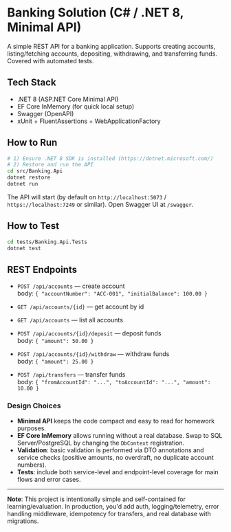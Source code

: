# Banking Solution (C# / .NET 8, Minimal API)

A simple REST API for a banking application. Supports creating accounts, listing/fetching accounts, depositing, withdrawing, and transferring funds. Covered with automated tests.

## Tech Stack
- .NET 8 (ASP.NET Core Minimal API)
- EF Core InMemory (for quick local setup)
- Swagger (OpenAPI)
- xUnit + FluentAssertions + WebApplicationFactory

## How to Run

```bash
# 1) Ensure .NET 8 SDK is installed (https://dotnet.microsoft.com/)
# 2) Restore and run the API
cd src/Banking.Api
dotnet restore
dotnet run
```

The API will start (by default on `http://localhost:5073` / `https://localhost:7249` or similar). Open Swagger UI at `/swagger`.

## How to Test

```bash
cd tests/Banking.Api.Tests
dotnet test
```

## REST Endpoints

- `POST /api/accounts` — create account  
  body: `{ "accountNumber": "ACC-001", "initialBalance": 100.00 }`

- `GET /api/accounts/{id}` — get account by id

- `GET /api/accounts` — list all accounts

- `POST /api/accounts/{id}/deposit` — deposit funds  
  body: `{ "amount": 50.00 }`

- `POST /api/accounts/{id}/withdraw` — withdraw funds  
  body: `{ "amount": 25.00 }`

- `POST /api/transfers` — transfer funds  
  body: `{ "fromAccountId": "...", "toAccountId": "...", "amount": 10.00 }`

### Design Choices
- **Minimal API** keeps the code compact and easy to read for homework purposes.
- **EF Core InMemory** allows running without a real database. Swap to SQL Server/PostgreSQL by changing the `DbContext` registration.
- **Validation**: basic validation is performed via DTO annotations and service checks (positive amounts, no overdraft, no duplicate account numbers).
- **Tests**: include both service-level and endpoint-level coverage for main flows and error cases.

---

**Note**: This project is intentionally simple and self-contained for learning/evaluation. In production, you'd add auth, logging/telemetry, error handling middleware, idempotency for transfers, and real database with migrations.
